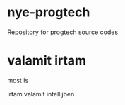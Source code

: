 # nye-progtech
Repository for progtech source codes

# valamit irtam
most is

írtam valamit intellijben

